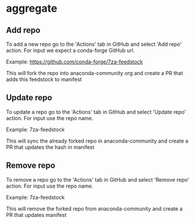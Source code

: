 # aggregate

## Add repo
To add a new repo go to the 'Actions' tab in GitHub and select 'Add repo' action.
For input we expect a conda-forge GitHub url. 

Example: https://github.com/conda-forge/7za-feedstock

This will fork the repo into anaconda-community org and create a PR that adds this feedstock to manifest

## Update repo
To update a repo go to the 'Actions' tab in GitHub and select 'Update repo' action.
For input use the repo name. 

Example: 7za-feedstock

This will sync the already forked repo in anaconda-community and create a PR that updates the hash in manifest

## Remove repo
To remove a repo go to the 'Actions' tab in GitHub and select 'Remove repo' action.
For input use the repo name. 

Example: 7za-feedstock

This will remove the forked repo from anaconda-community and create a PR that updates manifest